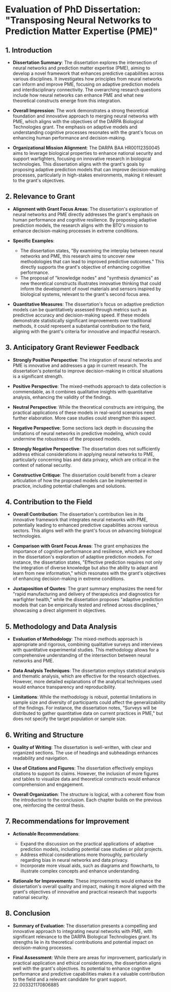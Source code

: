 # Evaluation of PhD Dissertation: "Transposing Neural Networks to Prediction Matter Expertise (PME)"

## 1. Introduction
- **Dissertation Summary**: The dissertation explores the intersection of neural networks and prediction matter expertise (PME), aiming to develop a novel framework that enhances predictive capabilities across various disciplines. It investigates how principles from neural networks can inform and improve PME, focusing on adaptive prediction models and interdisciplinary connectivity. The overarching research questions include how neural networks can enhance PME and what new theoretical constructs emerge from this integration.
  
- **Overall Impression**: The work demonstrates a strong theoretical foundation and innovative approach to merging neural networks with PME, which aligns with the objectives of the DARPA Biological Technologies grant. The emphasis on adaptive models and understanding cognitive processes resonates with the grant's focus on enhancing human performance and decision-making.

- **Organizational Mission Alignment**: The DARPA BAA HR001123S0045 aims to leverage biological properties to enhance national security and support warfighters, focusing on innovative research in biological technologies. This dissertation aligns with the grant's goals by proposing adaptive prediction models that can improve decision-making processes, particularly in high-stakes environments, making it relevant to the grant's objectives.

## 2. Relevance to Grant
- **Alignment with Grant Focus Areas**: The dissertation's exploration of neural networks and PME directly addresses the grant's emphasis on human performance and cognitive resilience. By proposing adaptive prediction models, the research aligns with the BTO's mission to enhance decision-making processes in extreme conditions.

- **Specific Examples**: 
  - The dissertation states, "By examining the interplay between neural networks and PME, this research aims to uncover new methodologies that can lead to improved predictive outcomes." This directly supports the grant's objective of enhancing cognitive performance.
  - The proposal of "knowledge nodes" and "synthesis dynamics" as new theoretical constructs illustrates innovative thinking that could inform the development of novel materials and sensors inspired by biological systems, relevant to the grant's second focus area.

- **Quantitative Measures**: The dissertation's focus on adaptive prediction models can be quantitatively assessed through metrics such as predictive accuracy and decision-making speed. If these models demonstrate statistically significant improvements over traditional methods, it could represent a substantial contribution to the field, aligning with the grant's criteria for innovative and impactful research.

## 3. Anticipatory Grant Reviewer Feedback
- **Strongly Positive Perspective**: The integration of neural networks and PME is innovative and addresses a gap in current research. The dissertation's potential to improve decision-making in critical situations is a significant strength.
  
- **Positive Perspective**: The mixed-methods approach to data collection is commendable, as it combines qualitative insights with quantitative analysis, enhancing the validity of the findings.

- **Neutral Perspective**: While the theoretical constructs are intriguing, the practical applications of these models in real-world scenarios need further elaboration. More case studies could strengthen this aspect.

- **Negative Perspective**: Some sections lack depth in discussing the limitations of neural networks in predictive modeling, which could undermine the robustness of the proposed models.

- **Strongly Negative Perspective**: The dissertation does not sufficiently address ethical considerations in applying neural networks to PME, particularly concerning bias and data privacy, which are critical in the context of national security.

- **Constructive Critique**: The dissertation could benefit from a clearer articulation of how the proposed models can be implemented in practice, including potential challenges and solutions.

## 4. Contribution to the Field
- **Overall Contribution**: The dissertation's contribution lies in its innovative framework that integrates neural networks with PME, potentially leading to enhanced predictive capabilities across various sectors. This aligns well with the grant's focus on advancing biological technologies.

- **Comparison with Grant Focus Areas**: The grant emphasizes the importance of cognitive performance and resilience, which are echoed in the dissertation's exploration of adaptive prediction models. For instance, the dissertation states, "Effective prediction requires not only the integration of diverse knowledge but also the ability to adapt and learn from new information," which resonates with the grant's objectives of enhancing decision-making in extreme conditions.

- **Juxtaposition of Quotes**: The grant summary emphasizes the need for "rapid manufacturing and delivery of therapeutics and diagnostics for warfighter health," while the dissertation proposes "adaptive prediction models that can be empirically tested and refined across disciplines," showcasing a direct alignment in objectives.

## 5. Methodology and Data Analysis
- **Evaluation of Methodology**: The mixed-methods approach is appropriate and rigorous, combining qualitative surveys and interviews with quantitative experimental studies. This methodology allows for a comprehensive understanding of the intersection between neural networks and PME.

- **Data Analysis Techniques**: The dissertation employs statistical analysis and thematic analysis, which are effective for the research objectives. However, more detailed explanations of the analytical techniques used would enhance transparency and reproducibility.

- **Limitations**: While the methodology is robust, potential limitations in sample size and diversity of participants could affect the generalizability of the findings. For instance, the dissertation notes, "Surveys will be distributed to gather quantitative data on current practices in PME," but does not specify the target population or sample size.

## 6. Writing and Structure
- **Quality of Writing**: The dissertation is well-written, with clear and organized sections. The use of headings and subheadings enhances readability and navigation.

- **Use of Citations and Figures**: The dissertation effectively employs citations to support its claims. However, the inclusion of more figures and tables to visualize data and theoretical constructs would enhance comprehension and engagement.

- **Overall Organization**: The structure is logical, with a coherent flow from the introduction to the conclusion. Each chapter builds on the previous one, reinforcing the central thesis.

## 7. Recommendations for Improvement
- **Actionable Recommendations**:
  - Expand the discussion on the practical applications of adaptive prediction models, including potential case studies or pilot projects.
  - Address ethical considerations more thoroughly, particularly regarding bias in neural networks and data privacy.
  - Incorporate more visual aids, such as diagrams and flowcharts, to illustrate complex concepts and enhance understanding.

- **Rationale for Improvements**: These improvements would enhance the dissertation's overall quality and impact, making it more aligned with the grant's objectives of innovative and practical research that supports national security.

## 8. Conclusion
- **Summary of Evaluation**: The dissertation presents a compelling and innovative approach to integrating neural networks with PME, with significant relevance to the DARPA Biological Technologies grant. Its strengths lie in its theoretical contributions and potential impact on decision-making processes.

- **Final Assessment**: While there are areas for improvement, particularly in practical application and ethical considerations, the dissertation aligns well with the grant's objectives. Its potential to enhance cognitive performance and predictive capabilities makes it a valuable contribution to the field and a relevant candidate for grant support. 22.003321170806885
